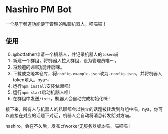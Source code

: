# Nashiro PM Bot
一个基于频道功能便于管理的私聊机器人，喵喵喵！

## 使用
0. @botfather申请一个机器人，并记录机器人的`token`喵
1. 新建一个群组，将机器人拉入群组，设为管理员喵～。
2. 将频道的`话题`功能开启咪。
3. 下载或克隆本仓库，将`config.example.json`改为`.config.json`，并将机器人token填入。nya～
4. 运行`npm install`安装依赖喵!
5. 运行`npm start`启动机器人喵!
6. 在群组中发送`/init`，机器人会自动完成初始化咪！

接下来，所有人与机器人的私聊都会以独立的话题被转发到群组中喵。nya，你可以直接在对应的话题下对话，机器人会自动将消息转发给对方喵。

nashiro，会在不久后，发布cfworker无服务器版本喵。喵喵喵！